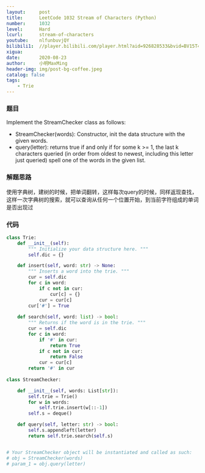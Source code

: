 ```yaml
---
layout:     post
title:      LeetCode 1032 Stream of Characters (Python)
number:     1032
level:      Hard
lcurl:      stream-of-characters
youtube:    nlfunbuvjQY
bilibili1:  //player.bilibili.com/player.html?aid=926828533&bvid=BV15T4y1L7RG&cid=227941714&page=1
xigua:      
date:       2020-08-23
author:     小明MaxMing
header-img: img/post-bg-coffee.jpeg
catalog: false
tags:
    - Trie
---
```


### 题目

Implement the StreamChecker class as follows:

- StreamChecker(words): Constructor, init the data structure with the given words.
- query(letter): returns true if and only if for some k >= 1, the last k characters queried (in order from oldest to newest, including this letter just queried) spell one of the words in the given list.

### 解题思路

使用字典树，建树的时候，把单词翻转，这样每次query的时候，同样返现查找，这样一次字典树的搜索，就可以查询从任何一个位置开始，到当前字符组成的单词是否出现过

### 代码
```python
class Trie:
    def __init__(self):
        """ Initialize your data structure here. """
        self.dic = {}

    def insert(self, word: str) -> None:
        """ Inserts a word into the trie. """
        cur = self.dic
        for c in word:
            if c not in cur:
                cur[c] = {}
            cur = cur[c]
        cur['#'] = True
        
    def search(self, word: list) -> bool:
        """ Returns if the word is in the trie. """
        cur = self.dic
        for c in word:
            if '#' in cur:
                return True
            if c not in cur:
                return False
            cur = cur[c]
        return '#' in cur
    
class StreamChecker:

    def __init__(self, words: List[str]):
        self.trie = Trie()
        for w in words:
            self.trie.insert(w[::-1])
        self.s = deque()

    def query(self, letter: str) -> bool:
        self.s.appendleft(letter)
        return self.trie.search(self.s)


# Your StreamChecker object will be instantiated and called as such:
# obj = StreamChecker(words)
# param_1 = obj.query(letter)
```
